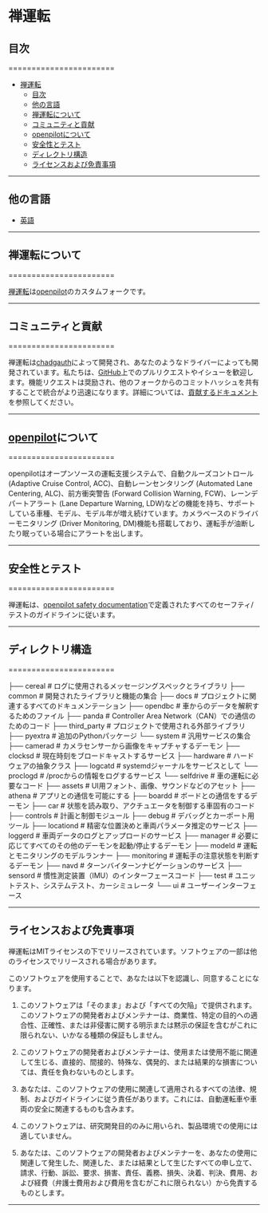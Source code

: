 # 禅運転

## 目次

=======================

- [禅運転](#禅運転)
  - [目次](#目次)
  - [他の言語](#他の言語)
  - [禅運転について](#禅運転について)
  - [コミュニティと貢献](#コミュニティと貢献)
  - [openpilotについて](#openpilotについて)
  - [安全性とテスト](#安全性とテスト)
  - [ディレクトリ構造](#ディレクトリ構造)
  - [ライセンスおよび免責事項](#ライセンスおよび免責事項)

---

## 他の言語

- [英語](README.md)

---

## 禅運転について

=======================

[禅運転](https://github.com/chadgauth/zenpilot)は[openpilot](https://github.com/commaai/openpilot)のカスタムフォークです。

---

## コミュニティと貢献

=======================

禅運転は[chadgauth](https://github.com/chadgauth)によって開発され、あなたのようなドライバーによっても開発されています。私たちは、[GitHub](http://github.com/chadgauth/zenpilot)上でのプルリクエストやイシューを歓迎します。機能リクエストは奨励され、他のフォークからのコミットハッシュを共有することで統合がより迅速になります。詳細については、[貢献するドキュメント](docs/CONTRIBUTING.md)を参照してください。

---

## [openpilot](https://github.com/commaai/openpilot)について

=======================

openpilotはオープンソースの運転支援システムで、自動クルーズコントロール(Adaptive Cruise Control, ACC)、自動レーンセンタリング (Automated Lane Centering, ALC)、前方衝突警告 (Forward Collision Warning, FCW)、レーンデパートアラート (Lane Departure Warning, LDW)などの機能を持ち、サポートしている車種、モデル、モデル年が増え続けています。カメラベースのドライバーモニタリング (Driver Monitoring, DM)機能も搭載しており、運転手が油断したり眠っている場合にアラートを出します。

---

## 安全性とテスト

=======================

禅運転は、[openpilot safety documentation](https://github.com/commaai/openpilot/docs/SAFETY.md)で定義されたすべてのセーフティ/テストのガイドラインに従います。

---

## ディレクトリ構造

=======================

├── cereal              # ログに使用されるメッセージングスペックとライブラリ
├── common              # 開発されたライブラリと機能の集合
├── docs                # プロジェクトに関連するすべてのドキュメンテーション
├── opendbc             # 車からのデータを解釈するためのファイル
├── panda               # Controller Area Network（CAN）での通信のためのコード
├── third_party         # プロジェクトで使用される外部ライブラリ
├── pyextra             # 追加のPythonパッケージ
└── system              # 汎用サービスの集合
    ├── camerad         # カメラセンサーから画像をキャプチャするデーモン
    ├── clocksd         # 現在時刻をブロードキャストするサービス
    ├── hardware        # ハードウェアの抽象クラス
    ├── logcatd         # systemdジャーナルをサービスとして
    └── proclogd        # /procからの情報をログするサービス
└── selfdrive           # 車の運転に必要なコード
    ├── assets          # UI用フォント、画像、サウンドなどのアセット
    ├── athena          # アプリとの通信を可能にする
    ├── boardd          # ボードとの通信をするデーモン
    ├── car             # 状態を読み取り、アクチュエータを制御する車固有のコード
    ├── controls        # 計画と制御モジュール
    ├── debug           # デバッグとカーポート用ツール
    ├── locationd       # 精密な位置決めと車両パラメータ推定のサービス
    ├── loggerd         # 車両データのログとアップロードのサービス
    ├── manager         # 必要に応じてすべてのその他のデーモンを起動/停止するデーモン
    ├── modeld          # 運転とモニタリングのモデルランナー
    ├── monitoring      # 運転手の注意状態を判断するデーモン
    ├── navd            # ターンバイターンナビゲーションのサービス
    ├── sensord         # 慣性測定装置（IMU）のインターフェースコード
    ├── test            # ユニットテスト、システムテスト、カーシミュレータ
    └── ui              # ユーザーインターフェース

---

## ライセンスおよび免責事項

禅運転はMITライセンスの下でリリースされています。ソフトウェアの一部は他のライセンスでリリースされる場合があります。

このソフトウェアを使用することで、あなたは以下を認識し、同意することになります。

1. このソフトウェアは「そのまま」および「すべての欠陥」で提供されます。このソフトウェアの開発者およびメンテナーは、商業性、特定の目的への適合性、正確性、または非侵害に関する明示または黙示の保証を含むがこれに限られない、いかなる種類の保証もしません。

2. このソフトウェアの開発者およびメンテナーは、使用または使用不能に関連して生じる、直接的、間接的、特殊な、偶発的、または結果的な損害については、責任を負わないものとします。

3. あなたは、このソフトウェアの使用に関連して適用されるすべての法律、規制、およびガイドラインに従う責任があります。これには、自動運転車や車両の安全に関連するものも含みます。

4. このソフトウェアは、研究開発目的のみに用いられ、製品環境での使用には適していません。

5. あなたは、このソフトウェアの開発者およびメンテナーを、あなたの使用に関連して発生した、関連した、または結果として生じたすべての申し立て、請求、行動、訴訟、要求、損害、責任、義務、損失、決着、判決、費用、および経費（弁護士費用および費用を含むがこれに限られない）から免責するものとします。

---
